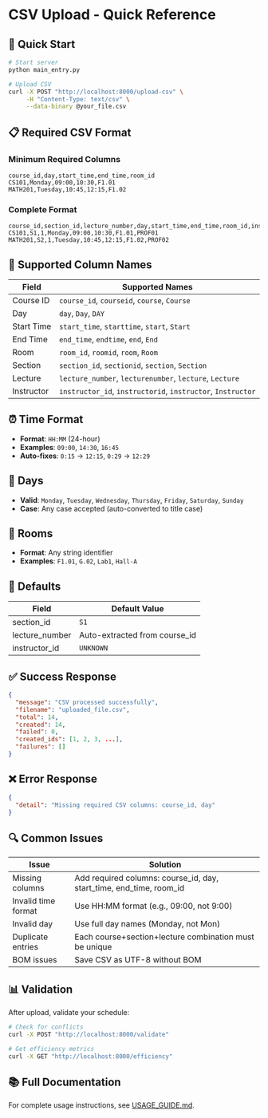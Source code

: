 # CSV Upload - Quick Reference

## 🚀 Quick Start

```bash
# Start server
python main_entry.py

# Upload CSV
curl -X POST "http://localhost:8000/upload-csv" \
     -H "Content-Type: text/csv" \
     --data-binary @your_file.csv
```

## 📋 Required CSV Format

### Minimum Required Columns
```csv
course_id,day,start_time,end_time,room_id
CS101,Monday,09:00,10:30,F1.01
MATH201,Tuesday,10:45,12:15,F1.02
```

### Complete Format
```csv
course_id,section_id,lecture_number,day,start_time,end_time,room_id,instructor_id
CS101,S1,1,Monday,09:00,10:30,F1.01,PROF01
MATH201,S2,1,Tuesday,10:45,12:15,F1.02,PROF02
```

## 🔧 Supported Column Names

| Field | Supported Names |
|-------|----------------|
| Course ID | `course_id`, `courseid`, `course`, `Course` |
| Day | `day`, `Day`, `DAY` |
| Start Time | `start_time`, `starttime`, `start`, `Start` |
| End Time | `end_time`, `endtime`, `end`, `End` |
| Room | `room_id`, `roomid`, `room`, `Room` |
| Section | `section_id`, `sectionid`, `section`, `Section` |
| Lecture | `lecture_number`, `lecturenumber`, `lecture`, `Lecture` |
| Instructor | `instructor_id`, `instructorid`, `instructor`, `Instructor` |

## ⏰ Time Format

- **Format**: `HH:MM` (24-hour)
- **Examples**: `09:00`, `14:30`, `16:45`
- **Auto-fixes**: `0:15` → `12:15`, `0:29` → `12:29`

## 📅 Days

- **Valid**: `Monday`, `Tuesday`, `Wednesday`, `Thursday`, `Friday`, `Saturday`, `Sunday`
- **Case**: Any case accepted (auto-converted to title case)

## 🏢 Rooms

- **Format**: Any string identifier
- **Examples**: `F1.01`, `G.02`, `Lab1`, `Hall-A`

## 🎯 Defaults

| Field | Default Value |
|-------|---------------|
| section_id | `S1` |
| lecture_number | Auto-extracted from course_id |
| instructor_id | `UNKNOWN` |

## ✅ Success Response

```json
{
  "message": "CSV processed successfully",
  "filename": "uploaded_file.csv",
  "total": 14,
  "created": 14,
  "failed": 0,
  "created_ids": [1, 2, 3, ...],
  "failures": []
}
```

## ❌ Error Response

```json
{
  "detail": "Missing required CSV columns: course_id, day"
}
```

## 🔍 Common Issues

| Issue | Solution |
|-------|----------|
| Missing columns | Add required columns: course_id, day, start_time, end_time, room_id |
| Invalid time format | Use HH:MM format (e.g., 09:00, not 9:00) |
| Invalid day | Use full day names (Monday, not Mon) |
| Duplicate entries | Each course+section+lecture combination must be unique |
| BOM issues | Save CSV as UTF-8 without BOM |

## 📊 Validation

After upload, validate your schedule:

```bash
# Check for conflicts
curl -X POST "http://localhost:8000/validate"

# Get efficiency metrics
curl -X GET "http://localhost:8000/efficiency"
```

## 📚 Full Documentation

For complete usage instructions, see [USAGE_GUIDE.md](USAGE_GUIDE.md).
